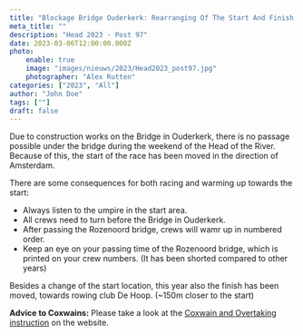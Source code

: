 ```yaml
---
title: "Blockage Bridge Ouderkerk: Rearranging Of The Start And Finish Areas"
meta_title: ""
description: "Head 2023 - Post 97"
date: 2023-03-06T12:00:00.000Z
photo:
    enable: true
    image: "images/nieuws/2023/Head2023_post97.jpg"
    photographer: "Alex Rutten"
categories: ["2023", "All"]
author: "John Doe"
tags: [""]
draft: false
---
```

Due to construction works on the Bridge in Ouderkerk, there is no passage possible under the bridge during the weekend of the Head of the River. Because of this, the start of the race has been moved in the direction of Amsterdam.

There are some consequences for both racing and warming up towards the start:

- Always listen to the umpire in the start area.
- All crews need to turn before the Bridge in Ouderkerk.
- After passing the Rozenoord bridge, crews will wamr up in numbered order.
- Keep an eye on your passing time of the Rozenoord bridge, which is printed on your crew numbers. (It has been shorted compared to other years)

Besides a change of the start location, this year also the finish has been moved, towards rowing club De Hoop. (~150m closer to the start)

**Advice to Coxwains:** Please take a look at the [Coxwain and Overtaking instruction](../../deelnemers/stuurliedeninstructie/) on the website.

